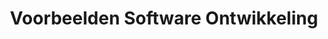 ---
layout: layout-post
title:  "Voorbeelden Software Ontwikkeling"
permalink: /VoorbeeldenSoftwareontwikkeling/
tag: SO
---